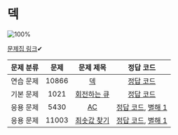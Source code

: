 # 덱

![100%](https://progress-bar.dev/4/?scale=4&title=progress&width=500&color=babaca&suffix=/4)

[문제집 링크](https://www.acmicpc.net/workbook/view/7311)✔

| 문제 분류 | 문제 | 문제 제목 | 정답 코드 |
| :--: | :--: | :--: | :--: |
| 연습 문제 | 10866 | [덱](https://www.acmicpc.net/problem/10866) | [정답 코드](../0x07/solutions/10866.cpp) |
| 기본 문제 | 1021 | [회전하는 큐](https://www.acmicpc.net/problem/1021) | [정답 코드](../0x07/solutions/1021.cpp) |
| 응용 문제 | 5430 | [AC](https://www.acmicpc.net/problem/5430) | [정답 코드](../0x07/solutions/5430.cpp), [별해 1](../0x07/solutions/5430_1.cpp) |
| 응용 문제 | 11003 | [최솟값 찾기](https://www.acmicpc.net/problem/11003) | [정답 코드](../0x07/solutions/11003.cpp), [별해 1](../0x07/solutions/11003_1.cpp) |
